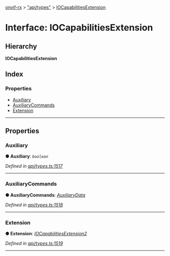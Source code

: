[onvif-rx](../README.md) > ["api/types"](../modules/_api_types_.md) > [IOCapabilitiesExtension](../interfaces/_api_types_.iocapabilitiesextension.md)

# Interface: IOCapabilitiesExtension

## Hierarchy

**IOCapabilitiesExtension**

## Index

### Properties

* [Auxiliary](_api_types_.iocapabilitiesextension.md#auxiliary)
* [AuxiliaryCommands](_api_types_.iocapabilitiesextension.md#auxiliarycommands)
* [Extension](_api_types_.iocapabilitiesextension.md#extension)

---

## Properties

<a id="auxiliary"></a>

###  Auxiliary

**● Auxiliary**: *`boolean`*

*Defined in [api/types.ts:1517](https://github.com/patrickmichalina/onvif-rx/blob/d62cee9/src/api/types.ts#L1517)*

___
<a id="auxiliarycommands"></a>

###  AuxiliaryCommands

**● AuxiliaryCommands**: *[AuxiliaryData](../modules/_api_types_.md#auxiliarydata)*

*Defined in [api/types.ts:1518](https://github.com/patrickmichalina/onvif-rx/blob/d62cee9/src/api/types.ts#L1518)*

___
<a id="extension"></a>

###  Extension

**● Extension**: *[IOCapabilitiesExtension2](_api_types_.iocapabilitiesextension2.md)*

*Defined in [api/types.ts:1519](https://github.com/patrickmichalina/onvif-rx/blob/d62cee9/src/api/types.ts#L1519)*

___

